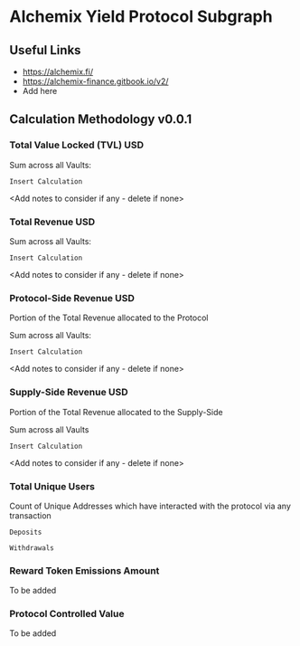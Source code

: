 # Alchemix Yield Protocol Subgraph

## Useful Links

- https://alchemix.fi/
- https://alchemix-finance.gitbook.io/v2/
- Add here

## Calculation Methodology v0.0.1

### Total Value Locked (TVL) USD

Sum across all Vaults:

`Insert Calculation`

<Add notes to consider if any - delete if none>

### Total Revenue USD

Sum across all Vaults:

`Insert Calculation`

<Add notes to consider if any - delete if none>

### Protocol-Side Revenue USD

Portion of the Total Revenue allocated to the Protocol

Sum across all Vaults:

`Insert Calculation`

<Add notes to consider if any - delete if none>

### Supply-Side Revenue USD

Portion of the Total Revenue allocated to the Supply-Side

Sum across all Vaults

`Insert Calculation`

<Add notes to consider if any - delete if none>

### Total Unique Users

Count of Unique Addresses which have interacted with the protocol via any transaction

`Deposits`

`Withdrawals`

### Reward Token Emissions Amount

To be added

### Protocol Controlled Value

To be added
